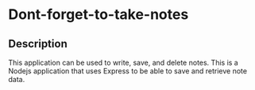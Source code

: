 # Dont-forget-to-take-notes

## Description

This application can be used to write, save, and delete notes. This is a Nodejs application that uses Express to be able to save and retrieve note data. 